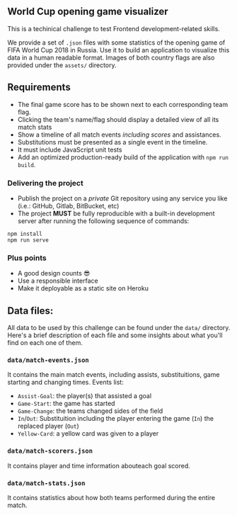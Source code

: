 World Cup opening game visualizer
---

This is a techinical challenge to test Frontend development-related skills.

We provide a set of `.json` files with some statistics of the opening game of FIFA World Cup 2018 in Russia. Use
it to build an application to visualize this data in a human readable format. Images of both country flags 
are also provided under the `assets/` directory.


## Requirements

* The final game score has to be shown next to each corresponding team flag.
* Clicking the team's name/flag should display a detailed view of all its match stats
* Show a timeline of all match events _including scores_ and assistances. 
* Substitutions must be presented as a single event in the timeline.
* It must include JavaScript unit tests
* Add an optimized production-ready build of the application with `npm run build`.

### Delivering the project
* Publish the project on a _private_ Git repository using any service you like (i.e.: GitHub, Gitlab, BitBucket, etc)
* The project **MUST** be fully reproducible with a built-in development server after running the following sequence of commands:
```
npm install
npm run serve
```

### Plus points
* A good design counts 😎
* Use a responsible interface
* Make it deployable as a static site on Heroku

## Data files:
All data to be used by this challenge can be found under the `data/` directory. Here's a brief description of each
file and some insights about what you'll find on each one of them.

### `data/match-events.json`
It contains the main match events, including assists, substituitions, game starting and changing times. Events list:

* `Assist-Goal`: the player(s) that assisted a goal
* `Game-Start`: the game has started
* `Game-Change`: the teams changed sides of the field
* `In`/`Out`: Substituition including the player entering the game (`In`) the replaced player (`Out`)
* `Yellow-Card`: a yellow card was given to a player

### `data/match-scorers.json`
It contains player and time information abouteach goal scored.

### `data/match-stats.json`
It contains statistics about how both teams performed during the entire match.
